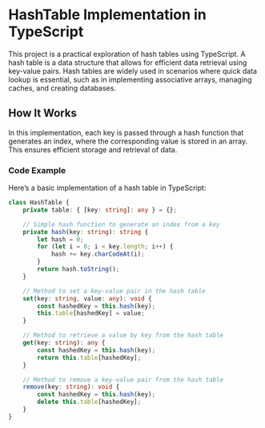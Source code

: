 # HashTable Implementation in TypeScript

This project is a practical exploration of hash tables using TypeScript. A hash table is a data structure that allows for efficient data retrieval using key-value pairs. Hash tables are widely used in scenarios where quick data lookup is essential, such as in implementing associative arrays, managing caches, and creating databases.

## How It Works

In this implementation, each key is passed through a hash function that generates an index, where the corresponding value is stored in an array. This ensures efficient storage and retrieval of data.

### Code Example

Here’s a basic implementation of a hash table in TypeScript:

```typescript
class HashTable {
    private table: { [key: string]: any } = {};

    // Simple hash function to generate an index from a key
    private hash(key: string): string {
        let hash = 0;
        for (let i = 0; i < key.length; i++) {
            hash += key.charCodeAt(i);
        }
        return hash.toString();
    }

    // Method to set a key-value pair in the hash table
    set(key: string, value: any): void {
        const hashedKey = this.hash(key);
        this.table[hashedKey] = value;
    }

    // Method to retrieve a value by key from the hash table
    get(key: string): any {
        const hashedKey = this.hash(key);
        return this.table[hashedKey];
    }

    // Method to remove a key-value pair from the hash table
    remove(key: string): void {
        const hashedKey = this.hash(key);
        delete this.table[hashedKey];
    }
}
